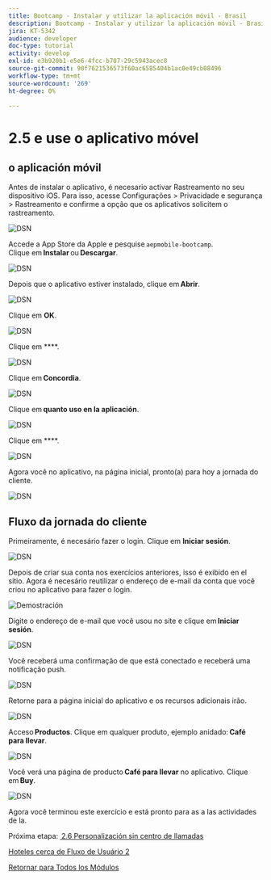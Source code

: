 ```yaml
---
title: Bootcamp - Instalar y utilizar la aplicación móvil - Brasil
description: Bootcamp - Instalar y utilizar la aplicación móvil - Brasil
jira: KT-5342
audience: developer
doc-type: tutorial
activity: develop
exl-id: e3b920b1-e5e6-4fcc-b707-29c5943acec8
source-git-commit: 90f7621536573f60ac6585404b1ac0e49cb08496
workflow-type: tm+mt
source-wordcount: '269'
ht-degree: 0%

---
```


# 2.5 e use o aplicativo móvel


## o aplicación móvil

Antes de instalar o aplicativo, é necesario activar Rastreamento no seu dispositivo iOS. Para isso, acesse Configurações > Privacidade e segurança > Rastreamento e confirme a opção que os aplicativos solicitem o rastreamento.

![DSN](./../uc3/images/app4.png)

Accede a App Store da Apple e pesquise `aepmobile-bootcamp`.\
Clique em **Instalar** ou **Descargar**.

![DSN](./../uc3/images/app1.png)

Depois que o aplicativo estiver instalado, clique em **Abrir**.

![DSN](./../uc3/images/app2.png)

Clique em **OK**.

![DSN](./../uc3/images/app9.png)

Clique em ****.

![DSN](./../uc3/images/app3.png)

Clique em **Concordia**.

![DSN](./../uc3/images/app7.png)

Clique em **quanto uso en la aplicación**.

![DSN](./../uc3/images/app8.png)

Clique em ****.

![DSN](./../uc3/images/app5.png)

Agora você no aplicativo, na página inicial, pronto(a) para hoy a jornada do cliente.

![DSN](./../uc3/images/app12.png)

## Fluxo da jornada do cliente

Primeiramente, é necesário fazer o login. Clique em **Iniciar sesión**.

![DSN](./../uc3/images/app13.png)

Depois de criar sua conta nos exercícios anteriores, isso é exibido en el sitio. Agora é necesário reutilizar o endereço de e-mail da conta que você criou no aplicativo para fazer o login.

![Demostración](./../uc3/images/pv1.png)

Digite o endereço de e-mail que você usou no site e clique em **Iniciar sesión**.

![DSN](./../uc3/images/app14.png)

Você receberá uma confirmação de que está conectado e receberá uma notificação push.

![DSN](./../uc3/images/app15.png)

Retorne para a página inicial do aplicativo e os recursos adicionais irão.

![DSN](./../uc3/images/app17.png)

Acceso **Productos**. Clique em qualquer produto, ejemplo anidado: **Café para llevar**.

![DSN](./images/app19.png)

Você verá una página de producto **Café para llevar** no aplicativo. Clique em **Buy**.

![DSN](./images/app20.png)

Agora você terminou este exercício e está pronto para as a las actividades de la.

Próxima etapa: [ 2.6 Personalización sin centro de llamadas](./ex6.md)

[Hoteles cerca de Fluxo de Usuário 2](./uc2.md)

[Retornar para Todos los Módulos](../../overview.md)
